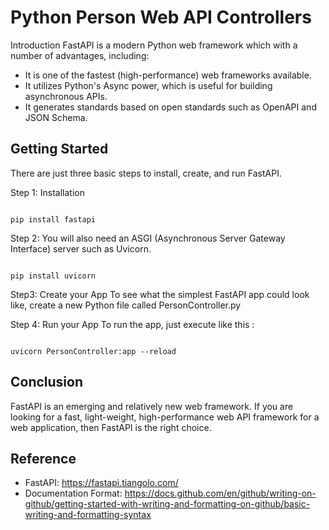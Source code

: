 # Python Person Web API Controllers

Introduction
FastAPI is a modern Python web framework which with a number of advantages, including:
- It is one of the fastest (high-performance) web frameworks available.
- It utilizes Python's Async power, which is useful for building asynchronous APIs.
- It generates standards based on open standards such as OpenAPI and JSON Schema.

## Getting Started

There are just three basic steps to install, create, and run FastAPI.

Step 1: Installation
```

pip install fastapi

```



Step 2: You will also need an ASGI (Asynchronous Server Gateway Interface) server such as Uvicorn.

```

pip install uvicorn

```

Step3: Create your App
To see what the simplest FastAPI app could look like, create a new Python file called PersonController.py

Step 4: Run your App
To run the app, just execute like this :
```

uvicorn PersonController:app --reload

```

## Conclusion
FastAPI is an emerging and relatively new web framework. If you are looking for a fast, light-weight, high-performance web API framework for a web application, then FastAPI is the right choice.

## Reference 

- FastAPI: https://fastapi.tiangolo.com/
- Documentation Format: https://docs.github.com/en/github/writing-on-github/getting-started-with-writing-and-formatting-on-github/basic-writing-and-formatting-syntax
